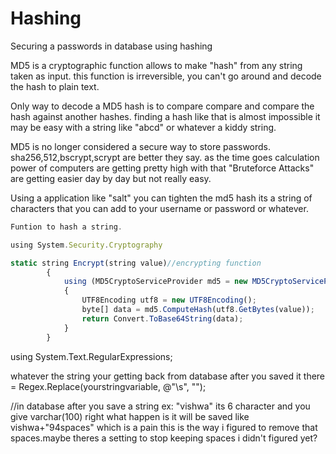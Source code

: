 # Hashing
Securing a passwords in database using hashing


MD5 is a cryptographic function allows to make "hash" from any string taken as input. this function is irreversible, 
you can't go around and decode the hash to plain text.

Only way to decode a MD5 hash is to compare compare and compare the  hash against another hashes.
finding a hash like that is almost impossible it may be easy with a string like "abcd" or whatever a kiddy string.

MD5 is no longer considered a secure way to store passwords. sha256,512,bscrypt,scrypt are better they say.
as the time goes calculation power of computers are getting pretty high with that "Bruteforce Attacks" are getting easier 
day by day but not really easy.

Using a application like "salt" you can tighten the md5 hash its a string of characters that you can add to 
your username or password or whatever.

```javascript
Funtion to hash a string.

using System.Security.Cryptography

static string Encrypt(string value)//encrypting function
        {
            using (MD5CryptoServiceProvider md5 = new MD5CryptoServiceProvider())
            {
                UTF8Encoding utf8 = new UTF8Encoding();
                byte[] data = md5.ComputeHash(utf8.GetBytes(value));
                return Convert.ToBase64String(data);
            }
        }
```
 using System.Text.RegularExpressions;
 
 whatever the string your getting back from database after you saved it there = Regex.Replace(yourstringvariable, @"\s", "");
 
 //in database after you save a string ex: "vishwa" its 6 character and you give varchar(100) right what happen is it will be saved like vishwa+"94spaces" which is a pain
 this is the way i figured to remove that spaces.maybe theres a setting to stop keeping spaces i didn't figured yet?
 
 
 
 
 
 
 
 
 
 
 
 
 
 
 
 
